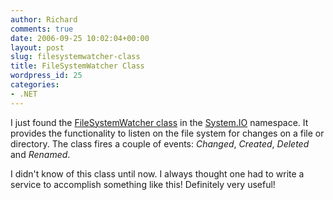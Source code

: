 ```yaml
---
author: Richard
comments: true
date: 2006-09-25 10:02:04+00:00
layout: post
slug: filesystemwatcher-class
title: FileSystemWatcher Class
wordpress_id: 25
categories:
- .NET
---
```


I just found the [FileSystemWatcher class](http://msdn2.microsoft.com/en-us/library/system.io.filesystemwatcher.aspx) in the [System.IO](http://msdn2.microsoft.com/en-us/library/29kt2zfk.aspx) namespace. It provides the functionality to listen on the file system for changes on a file or directory. The class fires a couple of events: _Changed_, _Created_, _Deleted_ and _Renamed_.

I didn't know of this class until now. I always thought one had to write a service to accomplish something like this! Definitely very useful!
